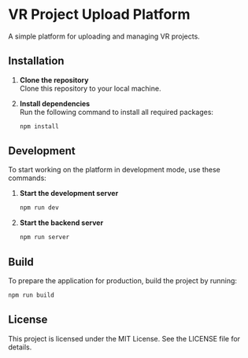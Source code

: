 # VR Project Upload Platform

A simple platform for uploading and managing VR projects.

## Installation

1. **Clone the repository**  
   Clone this repository to your local machine.

2. **Install dependencies**  
   Run the following command to install all required packages:
   ```bash
   npm install
   ```

## Development

To start working on the platform in development mode, use these commands:

1. **Start the development server**
   ```bash
   npm run dev
   ```

2. **Start the backend server**
   ```bash
   npm run server
   ```

## Build

To prepare the application for production, build the project by running:
```bash
npm run build
```

## License

This project is licensed under the MIT License. See the LICENSE file for details.